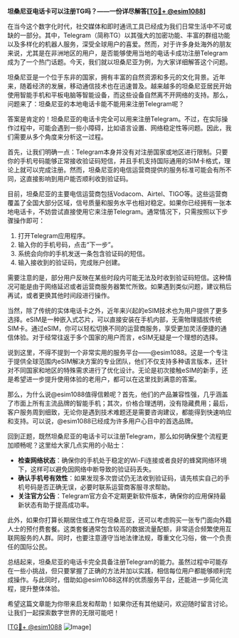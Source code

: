 **坦桑尼亚电话卡可以注册TG吗？——一份详尽解答[[TG💪+ @esim1088](https://t.me/s/esim1088)]**

在当今这个数字化时代，社交媒体和即时通讯工具已经成为我们日常生活中不可或缺的一部分。其中，Telegram（简称TG）以其强大的加密功能、丰富的群组功能以及多样化的机器人服务，深受全球用户的喜爱。然而，对于许多身处海外的朋友来说，尤其是在非洲地区的用户，是否能够使用当地的电话卡成功注册Telegram成为了一个热门话题。今天，我们就以坦桑尼亚为例，为大家详细解答这个问题。

坦桑尼亚是一个位于东非的国家，拥有丰富的自然资源和多元的文化背景。近年来，随着经济的发展，移动通信技术也在迅速普及。越来越多的坦桑尼亚居民开始使用智能手机和平板电脑等智能设备，而这些设备自然离不开网络的支持。那么，问题来了：坦桑尼亚的本地电话卡能不能用来注册Telegram呢？

答案是肯定的！坦桑尼亚的电话卡完全可以用来注册Telegram。不过，在实际操作过程中，可能会遇到一些小障碍，比如语言设置、网络稳定性等问题。因此，我们需要从多个角度来分析这一过程。

首先，让我们明确一点：Telegram本身并没有对注册国家或地区进行限制。只要你的手机号码能够正常接收验证码短信，并且手机支持国际通用的SIM卡格式，理论上就可以完成注册。然而，坦桑尼亚的电信运营商提供的服务标准可能会有所不同，这直接影响到用户能否顺利收到验证码。

目前，坦桑尼亚的主要电信运营商包括Vodacom、Airtel、TIGO等。这些运营商覆盖了全国大部分区域，信号质量和服务水平也相对稳定。如果你已经拥有一张本地电话卡，不妨尝试直接使用它来注册Telegram。通常情况下，只需按照以下步骤操作即可：

1. 打开Telegram应用程序。
2. 输入你的手机号码，点击“下一步”。
3. 系统会向你的手机发送一条包含验证码的短信。
4. 输入接收到的验证码，完成账户创建。

需要注意的是，部分用户反映在某些时段内可能无法及时收到验证码短信。这种情况可能是由于网络延迟或者运营商服务器繁忙所致。如果遇到类似问题，建议稍后再试，或者更换其他时间段进行操作。

当然，除了传统的实体电话卡之外，近年来兴起的eSIM技术也为用户提供了更多选择。eSIM是一种嵌入式芯片，可以直接安装在手机内部，无需物理插拔传统SIM卡。通过eSIM，你可以轻松切换不同的运营商服务，享受更加灵活便捷的通信体验。对于经常往返于多个国家的用户而言，eSIM无疑是一个理想的选择。

说到这里，不得不提到一个非常实用的服务平台——@esim1088。这是一个专注于提供全球范围内eSIM解决方案的专业团队，他们不仅支持多种语言版本，还针对不同国家和地区的特殊需求进行了优化设计。无论是初次接触eSIM的新手，还是希望进一步提升使用体验的老用户，都可以在这里找到满意的答案。

那么，为什么说@esim1088值得信赖呢？首先，他们的产品兼容性强，几乎涵盖了市面上所有主流品牌的智能手机；其次，价格合理透明，没有隐藏费用；最后，客户服务周到细致，无论你是遇到技术难题还是需要咨询建议，都能得到快速响应和支持。可以说，@esim1088已经成为许多用户心目中的首选品牌。

回到正题，既然坦桑尼亚的电话卡可以注册Telegram，那么如何确保整个流程更加顺畅呢？这里给大家几点实用的小贴士：

- **检查网络状态**：确保你的手机处于稳定的Wi-Fi连接或者良好的蜂窝网络环境下，这样可以避免因网络中断导致的验证码丢失。
- **确认手机号有效性**：如果发现多次尝试仍无法收到验证码，请先核实自己的手机号码是否正确无误，必要时联系运营商客服寻求帮助。
- **关注官方公告**：Telegram官方会不定期更新软件版本，确保你的应用保持最新状态有助于提高成功率。

此外，如果你打算长期居住或工作在坦桑尼亚，还可以考虑购买一张专门面向外籍人士的预付费套餐。这类套餐通常包含较高的数据流量配额，非常适合频繁使用互联网服务的人群。同时，也要注意遵守当地法律法规，尊重文化习俗，做一个负责任的国际公民。

总结起来，坦桑尼亚的电话卡完全具备注册Telegram的能力。虽然过程中可能存在一些小挑战，但只要掌握了正确的方法并加以实践，相信每位用户都能够顺利完成操作。与此同时，借助如@esim1088这样的优质服务平台，还能进一步简化流程，提升整体体验。

希望这篇文章能为你带来启发和帮助！如果你还有其他疑问，欢迎随时留言讨论。让我们一起探索数字世界的无限可能吧！

[[TG💪+ @esim1088](https://t.me/s/esim1088) ![Image](https://i.postimg.cc/4NQfJmqS/Snipaste-2025-05-13-00-14-12.png)]
